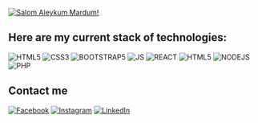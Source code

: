 [![Salom Aleykum Mardum!](https://pimp-my-readme.webapp.io/pimp-my-readme/sliding-text?emojis=&text=Salom%2520Aleykum%2520Mardum%21)](https://pimp-my-readme.webapp.io)

## Here are my current stack of technologies:

![HTML5](https://img.shields.io/badge/HTML5-E34F26?style=for-the-badge&logo=html5&logoColor=white)
![CSS3](https://img.shields.io/badge/CSS3-1572B6?style=for-the-badge&logo=css3&logoColor=white)
![BOOTSTRAP5](https://img.shields.io/badge/Bootstrap-563D7C?style=for-the-badge&logo=bootstrap&logoColor=white)
![JS](https://img.shields.io/badge/JavaScript-323330?style=for-the-badge&logo=javascript&logoColor=F7DF1E)
![REACT](https://img.shields.io/badge/React-20232A?style=for-the-badge&logo=react&logoColor=61DAFB)
![HTML5](https://img.shields.io/badge/Material%20UI-007FFF?style=for-the-badge&logo=mui&logoColor=white)
![NODEJS](https://img.shields.io/badge/Node.js-339933?style=for-the-badge&logo=nodedotjs&logoColor=white)
![PHP](https://img.shields.io/badge/PHP-777BB4?style=for-the-badge&logo=php&logoColor=white)


## Contact me
[![Facebook](https://pimp-my-readme.webapp.io/pimp-my-readme/social-media?social=Facebook)](https://www.facebook.com/khamzaeff)
[![Instagram](https://pimp-my-readme.webapp.io/pimp-my-readme/social-media?social=Instagram)](https://www.instagram.com/akbarjonik)
[![LinkedIn](https://pimp-my-readme.webapp.io/pimp-my-readme/social-media?social=LinkedIn)](https://www.linkedin.com/in/khamzaev/)

<!--
**Desper-18/Desper-18** is a ✨ _special_ ✨ repository because its `README.md` (this file) appears on your GitHub profile.

Here are some ideas to get you started:

- 🔭 I’m currently working on ...
- 🌱 I’m currently learning ...
- 👯 I’m looking to collaborate on ...
- 🤔 I’m looking for help with ...
- 💬 Ask me about ...
- 📫 How to reach me: ...
- 😄 Pronouns: ...
- ⚡ Fun fact: ...
-->

